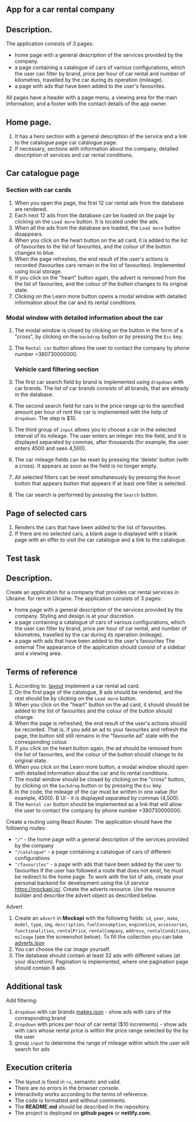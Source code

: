 ## App for a car rental company

## Description.

The application consists of 3 pages:

- home page with a general description of the services provided by the company.
- a page containing a catalogue of cars of various configurations, which the
  user can filter by brand, price per hour of car rental and number of
  kilometres, travelled by the car during its operation (mileage).
- a page with ads that have been added to the user's favourites.

All pages have a header with a page menu, a viewing area for the main
information, and a footer with the contact details of the app owner.

## Home page.

1. It has a hero section with a general description of the service and a link to
   the catalogue page car catalogue page.
2. If necessary, sections with information about the company, detailed
   description of services and car rental conditions.

## Car catalogue page

### Section with car cards

1. When you open the page, the first 12 car rental ads from the database are
   rendered.
2. Each next 12 ads from the database can be loaded on the page by clicking on
   the `Load more` button. It is located under the ads.
3. When all the ads from the database are loaded, the `Load more` button
   disappears.
4. When you click on the heart button on the ad card, it is added to the list of
   favourites to the list of favourites, and the colour of the button changes to
   blue.
5. When the page refreshes, the end result of the user's actions is recorded
   (favourites cars remain in the list of favourites). Implemented using local
   storage.
6. If you click on the "heart" button again, the advert is removed from the the
   list of favourites, and the colour of the button changes to its original
   state.
7. Clicking on the Learn more button opens a modal window with detailed
   information about the car and its rental conditions.

### Modal window with detailed information about the car

1. The modal window is closed by clicking on the button in the form of a
   "cross", by clicking on the `backdrop` button or by pressing the `Esc` key.
2. The `Rental car` button allows the user to contact the company by phone
   number +380730000000.

   ### Vehicle card filtering section

3. The first car search field by brand is implemented using `dropdown` with car
   brands. The list of car brands consists of all brands, that are already in
   the database.
4. The second search field for cars in the price range up to the specified
   amount per hour of rent the car is implemented with the help of `dropdown`.
   The step is $10.
5. The third group of `input` allows you to choose a car in the selected
   interval of its mileage. The user enters an integer into the field, and it is
   displayed separated by commas, after thousands (for example, the user enters
   4500 and sees 4,500).
6. The car mileage fields can be reset by pressing the 'delete' button (with a
   cross). It appears as soon as the field is no longer empty.
7. All selected filters can be reset simultaneously by pressing the `Reset`
   button that appears button that appears if at least one filter is selected.
8. The car search is performed by pressing the `Search` button.

## Page of selected cars

1. Renders the cars that have been added to the list of favourites.
2. If there are no selected cars, a blank page is displayed with a blank page
   with an offer to visit the car catalogue and a link to the catalogue.

## Test task

## Description.

Create an application for a company that provides car rental services in
Ukraine. for rent in Ukraine. The application consists of 3 pages:

- home page with a general description of the services provided by the company.
  Styling and design is at your discretion.
- a page containing a catalogue of cars of various configurations, which the
  user can filter by brand, price per hour of car rental, and number of
  kilometres, travelled by the car during its operation (mileage).
- a page with ads that have been added to the user's favourites The external The
  appearance of the application should consist of a sidebar and a viewing area.

## Terms of reference

1. According to.
   [layout](https://www.figma.com/file/XhC8FSCfAkraEF5l7Hx4fL/Test?type=design&node-id=0-1&mode=design&t=Ed3b0heFOmE2LSXU-0)
   implement a car rental ad card.
2. On the first page of the catalogue, 8 ads should be rendered, and the rest
   should be by clicking on the `Load more` button.
3. When you click on the "heart" button on the ad card, it should should be
   added to the list of favourites and the colour of the button should change.
4. When the page is refreshed, the end result of the user's actions should be
   recorded. That is, if you add an ad to your favourites and refresh the page,
   the button still still remains in the "favourite ad" state with the
   corresponding colour.
5. If you click on the heart button again, the ad should be removed from the
   list of favourites, and the colour of the button should change to its
   original state.
6. When you click on the Learn more button, a modal window should open with
   detailed information about the car and its rental conditions.
7. The modal window should be closed by clicking on the "cross" button, by
   clicking on the `backdrop` button or by pressing the `Esc` key.
8. In the code, the mileage of the car must be written in one value (for
   example, 4500). В UI - it is displayed separated by commas (4,500).
9. The `Rental car` button should be implemented as a link that will allow the
   user to contact the company by phone number +380730000000.

Create a routing using React Router. The application should have the following
routes:

- `"/"` - the home page with a general description of the services provided by
  the company
- `"/catalogue"` - a page containing a catalogue of cars of different
  configurations
- `"/favourites"` - a page with ads that have been added by the user to
  favourites If the user has followed a route that does not exist, he must be
  redirect to the home page. To work with the list of ads, create your personal
  backend for development using the UI service https://mockapi.io/. Create the
  adverts resource. Use the resource builder and describe the advert object as
  described below.

Advert

1. Create an `advert` in **Mockapi** with the following fields: `id`, `year`,
   `make`, `model`, `type`, `img`, `description`, `fuelConsumption`,
   `engineSize`, `accessories`, `functionalities`, `rentalPrice`,
   `rentalCompany`, `address`, `rentalConditions`, `mileage` (see the screenshot
   below). To fill the collection you can take
   [adverts.json](https://drive.google.com/file/d/1sDtZQX4awbRiqa5mSagngqKBZeMMRUMO/view)
2. You can choose the car image yourself.
3. The database should contain at least 32 ads with different values (at your
   discretion). Pagination is implemented, where one pagination page should
   contain 8 ads.

## Additional task

Add filtering:

1. `dropdown` with car brands
   [makes.json](https://drive.google.com/file/d/1ywi6jdoqq0llsd2yDcRKwuLhuL3ds_5z/view) -
   show ads with cars of the corresponding brand
2. `dropdown` with prices per hour of car rental ($10 increments) - show ads
   with cars whose rental price is within the price range selected by the by the
   user
3. group `input` to determine the range of mileage within which the user will
   search for ads

## Execution criteria

- The layout is fixed in `rx`, semantic and valid.
- There are no errors in the browser console.
- Interactivity works according to the terms of reference.
- The code is formatted and without comments.
- The **README.md** should be described in the repository.
- The project is deployed on **github pages** or **netlify.com**.
